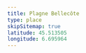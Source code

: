 ```yaml
---
title: Plagne Bellecôte
type: place
skipSitemap: true
latitude: 45.513505
longitude: 6.695964
---
```

